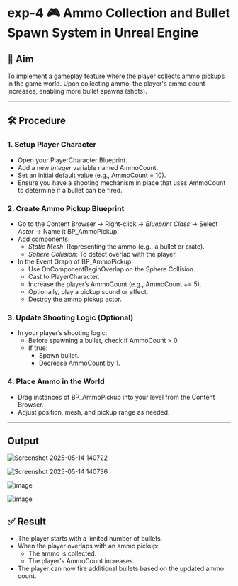 # exp-4 🎮 Ammo Collection and Bullet Spawn System in Unreal Engine

## 🎯 Aim
To implement a gameplay feature where the player collects ammo pickups in the game world. Upon collecting ammo, the player's ammo count increases, enabling more bullet spawns (shots).

---

## 🛠 Procedure

### 1. Setup Player Character

- Open your PlayerCharacter Blueprint.
- Add a new *Integer* variable named AmmoCount.
- Set an initial default value (e.g., AmmoCount = 10).
- Ensure you have a shooting mechanism in place that uses AmmoCount to determine if a bullet can be fired.

### 2. Create Ammo Pickup Blueprint

- Go to the Content Browser → Right-click → *Blueprint Class* → Select *Actor* → Name it BP_AmmoPickup.
- Add components:
  - *Static Mesh*: Representing the ammo (e.g., a bullet or crate).
  - *Sphere Collision*: To detect overlap with the player.
- In the Event Graph of BP_AmmoPickup:
  - Use OnComponentBeginOverlap on the Sphere Collision.
  - Cast to PlayerCharacter.
  - Increase the player’s AmmoCount (e.g., AmmoCount += 5).
  - Optionally, play a pickup sound or effect.
  - Destroy the ammo pickup actor.

### 3. Update Shooting Logic (Optional)

- In your player’s shooting logic:
  - Before spawning a bullet, check if AmmoCount > 0.
  - If true:
    - Spawn bullet.
    - Decrease AmmoCount by 1.

### 4. Place Ammo in the World

- Drag instances of BP_AmmoPickup into your level from the Content Browser.
- Adjust position, mesh, and pickup range as needed.

---

## Output

![Screenshot 2025-05-14 140722](https://github.com/user-attachments/assets/ad7eefea-575c-44ae-9eca-6e9a623a8ef4)

![Screenshot 2025-05-14 140736](https://github.com/user-attachments/assets/e82640a3-06c3-48e0-9abd-11a2e60640ba)


![image](https://github.com/user-attachments/assets/ca2adaf2-d5b2-42fc-a40e-a81d6d69d965)

![image](https://github.com/user-attachments/assets/e28cfc27-f127-40cf-94ba-e95d5fa1901f)


## ✅ Result

- The player starts with a limited number of bullets.
- When the player overlaps with an ammo pickup:
  - The ammo is collected.
  - The player's AmmoCount increases.
- The player can now fire additional bullets based on the updated ammo count.
